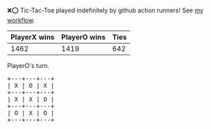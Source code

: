 :x::o: Tic-Tac-Toe played indefinitely by github action runners! See [my workflow](.github/workflows/play.yaml).

|PlayerX wins|PlayerO wins|Ties|
|-|-|-|
|1462|1419|642|

PlayerO's turn.

<pre>
+---+---+---+
| X | O | X |
+---+---+---+
| X | X | O |
+---+---+---+
| O | X | O |
+---+---+---+
</pre>